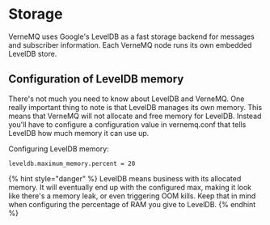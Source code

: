 # Storage

VerneMQ uses Google's LevelDB as a fast storage backend for messages and subscriber information. Each VerneMQ node runs its own embedded LevelDB store.

## Configuration of LevelDB memory

There's not much you need to know about LevelDB and VerneMQ. One really important thing to note is that LevelDB manages its own memory. This means that VerneMQ will not allocate and free memory for LevelDB. Instead you'll have to configure a configuration value in vernemq.conf that tells LevelDB how much memory it can use up.

Configuring LevelDB memory:

```text
leveldb.maximum_memory.percent = 20
```

{% hint style="danger" %}
LevelDB means business with its allocated memory. It will eventually end up with the configured max, making it look like there's a memory leak, or even triggering OOM kills. Keep that in mind when configuring the percentage of RAM you give to LevelDB.
{% endhint %}

